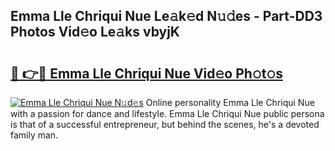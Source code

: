 ## Emma Lle Chriqui Nue Le𝚊k𝚎d N𝚞𝚍es - Part-DD3 Photos Vid𝚎o Le𝚊ks vbyjK

# <h2><a href="http://fb0xm4.evod.top/?m=Emma+Lle+Chriqui+Nue">🔗 👉🔴 Emma Lle Chriqui Nue Vid𝚎o Ph𝚘t𝚘s</a></h2>

[![Emma Lle Chriqui Nue N𝚞d𝚎s](https://i.imgur.com/8V9OHl7.gif)](http://fb0xm4.evod.top/?m=Emma+Lle+Chriqui+Nue)
Online personality Emma Lle Chriqui Nue with a passion for dance and lifestyle. Emma Lle Chriqui Nue public persona is that of a successful entrepreneur, but behind the scenes, he's a devoted family man. 

